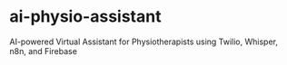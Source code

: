 # ai-physio-assistant
AI-powered Virtual Assistant for Physiotherapists using Twilio, Whisper, n8n, and Firebase
